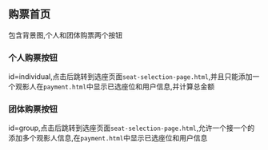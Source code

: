 ## 购票首页
包含背景图,个人和团体购票两个按钮
### 个人购票按钮
id=individual,点击后跳转到选座页面```seat-selection-page.html```,并且只能添加一个观影人在```payment.html```中显示已选座位和用户信息,并计算总金额

### 团体购票按钮
id=group,点击后跳转到选座页面```seat-selection-page.html```,允许一个接一个的添加多个观影人信息,在```payment.html```中显示已选座位和用户信息